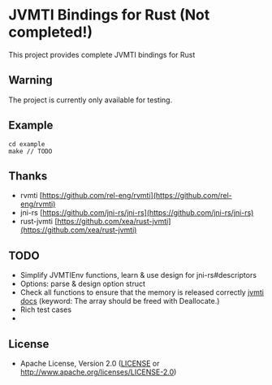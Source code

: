 
# JVMTI Bindings for Rust (Not completed!)

This project provides complete JVMTI bindings for Rust 

## Warning

The project is currently only available for testing.

## Example
```
cd example
make // TODO
```

## Thanks

- rvmti [https://github.com/rel-eng/rvmti](https://github.com/rel-eng/rvmti)
- jni-rs [https://github.com/jni-rs/jni-rs](https://github.com/jni-rs/jni-rs)
- rust-jvmti [https://github.com/xea/rust-jvmti](https://github.com/xea/rust-jvmti)

## TODO

- Simplify JVMTIEnv functions, learn & use design for jni-rs#descriptors 
- Options: parse & design option struct
- Check all functions to ensure that the memory is released correctly [jvmti docs](https://docs.oracle.com/javase/8/docs/platform/jvmti/jvmti.html#Deallocate) (keyword: The array should be freed with Deallocate.)
- Rich test cases
- 

## License

 * Apache License, Version 2.0 ([LICENSE](LICENSE) or http://www.apache.org/licenses/LICENSE-2.0)
